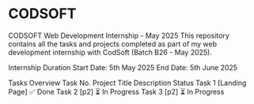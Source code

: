 # CODSOFT
CODSOFT Web Development Internship - May 2025
This repository contains all the tasks and projects completed as part of my web development internship with CodSoft (Batch B26 - May 2025).

Internship Duration
Start Date: 5th May 2025
End Date: 5th June 2025

Tasks Overview
Task No.	Project Title	Description	Status
Task 1	[Landing Page]	✅ Done
Task 2	[p2]		⏳ In Progress
Task 3	[p2]   	⏳ In Progress
